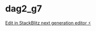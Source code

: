 # dag2_g7

[Edit in StackBlitz next generation editor ⚡️](https://stackblitz.com/~/github.com/JulieKodehode/dag2_g7)